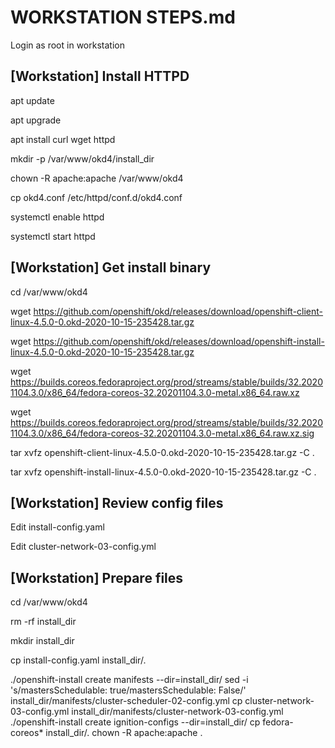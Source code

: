 # WORKSTATION STEPS.md
Login as root in workstation

## [Workstation] Install HTTPD
apt update <p>
apt upgrade <p>
apt install curl wget httpd  <p>
mkdir -p /var/www/okd4/install_dir  <p>
chown -R apache:apache /var/www/okd4 <p>
cp okd4.conf /etc/httpd/conf.d/okd4.conf <p>
systemctl enable httpd <p>
systemctl start httpd <p>

## [Workstation] Get install binary
cd /var/www/okd4  <p>
wget https://github.com/openshift/okd/releases/download/openshift-client-linux-4.5.0-0.okd-2020-10-15-235428.tar.gz <p>
wget https://github.com/openshift/okd/releases/download/openshift-install-linux-4.5.0-0.okd-2020-10-15-235428.tar.gz <p>
wget https://builds.coreos.fedoraproject.org/prod/streams/stable/builds/32.20201104.3.0/x86_64/fedora-coreos-32.20201104.3.0-metal.x86_64.raw.xz <p>
wget https://builds.coreos.fedoraproject.org/prod/streams/stable/builds/32.20201104.3.0/x86_64/fedora-coreos-32.20201104.3.0-metal.x86_64.raw.xz.sig <p>
tar xvfz openshift-client-linux-4.5.0-0.okd-2020-10-15-235428.tar.gz -C . <p>
tar xvfz openshift-install-linux-4.5.0-0.okd-2020-10-15-235428.tar.gz -C . <p>

## [Workstation] Review config files

Edit install-config.yaml <p>
Edit cluster-network-03-config.yml

## [Workstation] Prepare files
cd /var/www/okd4  <p>
rm -rf install_dir <p>
mkdir install_dir <p>
cp install-config.yaml install_dir/. <p>
./openshift-install create manifests --dir=install_dir/
sed -i 's/mastersSchedulable: true/mastersSchedulable: False/' install_dir/manifests/cluster-scheduler-02-config.yml
cp cluster-network-03-config.yml install_dir/manifests/cluster-network-03-config.yml
./openshift-install create ignition-configs --dir=install_dir/
cp fedora-coreos* install_dir/.
chown -R apache:apache .

  
